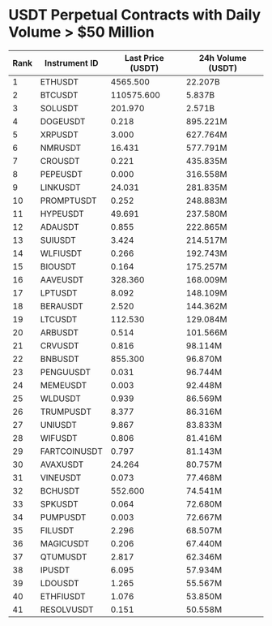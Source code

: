 # USDT Perpetual Contracts with Daily Volume > $50 Million

| Rank | Instrument ID | Last Price (USDT) | 24h Volume (USDT) |
|------|---------------|-------------------|-------------------|
| 1 | ETHUSDT | 4565.500 | 22.207B |
| 2 | BTCUSDT | 110575.600 | 5.837B |
| 3 | SOLUSDT | 201.970 | 2.571B |
| 4 | DOGEUSDT | 0.218 | 895.221M |
| 5 | XRPUSDT | 3.000 | 627.764M |
| 6 | NMRUSDT | 16.431 | 577.791M |
| 7 | CROUSDT | 0.221 | 435.835M |
| 8 | PEPEUSDT | 0.000 | 316.558M |
| 9 | LINKUSDT | 24.031 | 281.835M |
| 10 | PROMPTUSDT | 0.252 | 248.883M |
| 11 | HYPEUSDT | 49.691 | 237.580M |
| 12 | ADAUSDT | 0.855 | 222.865M |
| 13 | SUIUSDT | 3.424 | 214.517M |
| 14 | WLFIUSDT | 0.266 | 192.743M |
| 15 | BIOUSDT | 0.164 | 175.257M |
| 16 | AAVEUSDT | 328.360 | 168.009M |
| 17 | LPTUSDT | 8.092 | 148.109M |
| 18 | BERAUSDT | 2.520 | 144.362M |
| 19 | LTCUSDT | 112.530 | 129.084M |
| 20 | ARBUSDT | 0.514 | 101.566M |
| 21 | CRVUSDT | 0.816 | 98.114M |
| 22 | BNBUSDT | 855.300 | 96.870M |
| 23 | PENGUUSDT | 0.031 | 96.744M |
| 24 | MEMEUSDT | 0.003 | 92.448M |
| 25 | WLDUSDT | 0.939 | 86.569M |
| 26 | TRUMPUSDT | 8.377 | 86.316M |
| 27 | UNIUSDT | 9.867 | 83.833M |
| 28 | WIFUSDT | 0.806 | 81.416M |
| 29 | FARTCOINUSDT | 0.797 | 81.143M |
| 30 | AVAXUSDT | 24.264 | 80.757M |
| 31 | VINEUSDT | 0.073 | 77.468M |
| 32 | BCHUSDT | 552.600 | 74.541M |
| 33 | SPKUSDT | 0.064 | 72.680M |
| 34 | PUMPUSDT | 0.003 | 72.667M |
| 35 | FILUSDT | 2.296 | 68.507M |
| 36 | MAGICUSDT | 0.206 | 67.440M |
| 37 | QTUMUSDT | 2.817 | 62.346M |
| 38 | IPUSDT | 6.095 | 57.934M |
| 39 | LDOUSDT | 1.265 | 55.567M |
| 40 | ETHFIUSDT | 1.076 | 53.850M |
| 41 | RESOLVUSDT | 0.151 | 50.558M |

